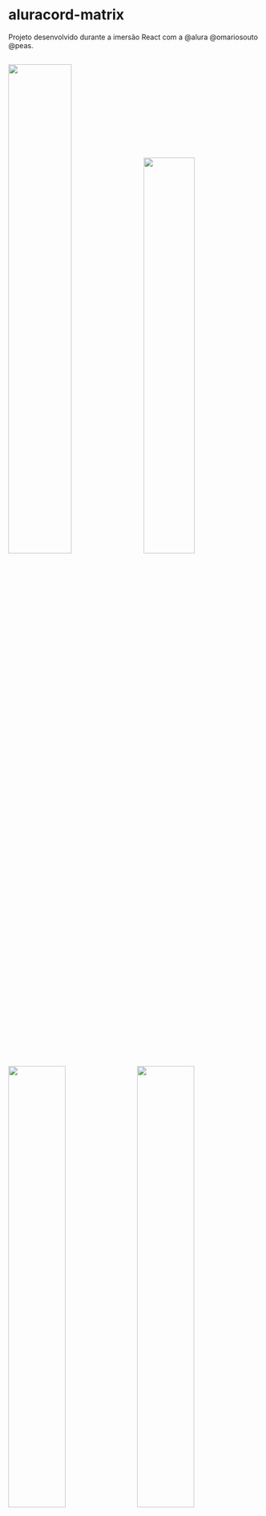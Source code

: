 # aluracord-matrix
Projeto desenvolvido durante a imersão React com a @alura @omariosouto @peas.

<div>
  <h2 width="45%" height="1400px" float="right"></h2>
  <img width="50%" src="./public/images/run-login-responsivity.gif" />
  <img width="2%" />
  <img width="45%" src="./public/images/run-login.gif" />
  <h2 width="45%" height="1400px" float="right"></h2>
</div>

<br/>

<div>
  <img src="./public/images/run-chat-responsivity.gif" width="47.5%" />
  <img width="2%" />
  <img src="./public/images/run-send-message.gif" width="47.5%" />
</div>
